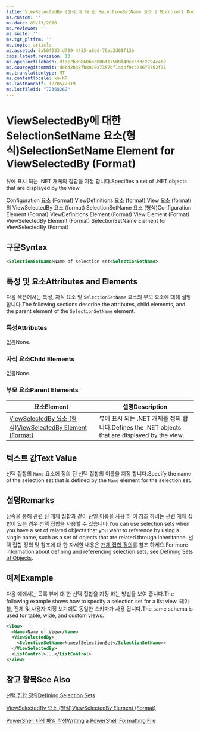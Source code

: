 ```yaml
---
title: ViewSelectedBy (형식)에 대 한 SelectionSetName 요소 | Microsoft Docs
ms.custom: ''
ms.date: 09/13/2016
ms.reviewer: ''
ms.suite: ''
ms.tgt_pltfrm: ''
ms.topic: article
ms.assetid: 8ab0f033-df09-4435-a8bd-76ec2d01f13b
caps.latest.revision: 13
ms.openlocfilehash: d1de2b30860bac80bf17508f40eec33c2794c4b2
ms.sourcegitcommit: debd2b38fb8070a7357bf1a4bf9cc736f3702f31
ms.translationtype: MT
ms.contentlocale: ko-KR
ms.lasthandoff: 12/05/2019
ms.locfileid: "72368262"
---
```

# <a name="selectionsetname-element-for-viewselectedby-format"></a><span data-ttu-id="392cb-102">ViewSelectedBy에 대한 SelectionSetName 요소(형식)</span><span class="sxs-lookup"><span data-stu-id="392cb-102">SelectionSetName Element for ViewSelectedBy (Format)</span></span>

<span data-ttu-id="392cb-103">뷰에 표시 되는 .NET 개체의 집합을 지정 합니다.</span><span class="sxs-lookup"><span data-stu-id="392cb-103">Specifies a set of .NET objects that are displayed by the view.</span></span>

<span data-ttu-id="392cb-104">Configuration 요소 (Format) ViewDefinitions 요소 (format) View 요소 (format)의 ViewSelectedBy 요소 (format) SelectionSetName 요소 (형식)</span><span class="sxs-lookup"><span data-stu-id="392cb-104">Configuration Element (Format) ViewDefinitions Element (Format) View Element (Format) ViewSelectedBy Element (Format) SelectionSetName Element for ViewSelectedBy (Format)</span></span>

## <a name="syntax"></a><span data-ttu-id="392cb-105">구문</span><span class="sxs-lookup"><span data-stu-id="392cb-105">Syntax</span></span>

```xml
<SelectionSetName>Name of selection set<SelectionSetName>
```

## <a name="attributes-and-elements"></a><span data-ttu-id="392cb-106">특성 및 요소</span><span class="sxs-lookup"><span data-stu-id="392cb-106">Attributes and Elements</span></span>

<span data-ttu-id="392cb-107">다음 섹션에서는 특성, 자식 요소 및 `SelectionSetName` 요소의 부모 요소에 대해 설명 합니다.</span><span class="sxs-lookup"><span data-stu-id="392cb-107">The following sections describe the attributes, child elements, and the parent element of the `SelectionSetName` element.</span></span>

### <a name="attributes"></a><span data-ttu-id="392cb-108">특성</span><span class="sxs-lookup"><span data-stu-id="392cb-108">Attributes</span></span>

<span data-ttu-id="392cb-109">없음</span><span class="sxs-lookup"><span data-stu-id="392cb-109">None.</span></span>

### <a name="child-elements"></a><span data-ttu-id="392cb-110">자식 요소</span><span class="sxs-lookup"><span data-stu-id="392cb-110">Child Elements</span></span>

<span data-ttu-id="392cb-111">없음</span><span class="sxs-lookup"><span data-stu-id="392cb-111">None.</span></span>

### <a name="parent-elements"></a><span data-ttu-id="392cb-112">부모 요소</span><span class="sxs-lookup"><span data-stu-id="392cb-112">Parent Elements</span></span>

|<span data-ttu-id="392cb-113">요소</span><span class="sxs-lookup"><span data-stu-id="392cb-113">Element</span></span>|<span data-ttu-id="392cb-114">설명</span><span class="sxs-lookup"><span data-stu-id="392cb-114">Description</span></span>|
|-------------|-----------------|
|[<span data-ttu-id="392cb-115">ViewSelectedBy 요소 (형식)</span><span class="sxs-lookup"><span data-stu-id="392cb-115">ViewSelectedBy Element (Format)</span></span>](./viewselectedby-element-format.md)|<span data-ttu-id="392cb-116">뷰에 표시 되는 .NET 개체를 정의 합니다.</span><span class="sxs-lookup"><span data-stu-id="392cb-116">Defines the .NET objects that are displayed by the view.</span></span>|

## <a name="text-value"></a><span data-ttu-id="392cb-117">텍스트 값</span><span class="sxs-lookup"><span data-stu-id="392cb-117">Text Value</span></span>

<span data-ttu-id="392cb-118">선택 집합의 `Name` 요소에 정의 된 선택 집합의 이름을 지정 합니다.</span><span class="sxs-lookup"><span data-stu-id="392cb-118">Specify the name of the selection set that is defined by the `Name` element for the selection set.</span></span>

## <a name="remarks"></a><span data-ttu-id="392cb-119">설명</span><span class="sxs-lookup"><span data-stu-id="392cb-119">Remarks</span></span>

<span data-ttu-id="392cb-120">상속을 통해 관련 된 개체 집합과 같이 단일 이름을 사용 하 여 참조 하려는 관련 개체 집합이 있는 경우 선택 집합을 사용할 수 있습니다.</span><span class="sxs-lookup"><span data-stu-id="392cb-120">You can use selection sets when you have a set of related objects that you want to reference by using a single name, such as a set of objects that are related through inheritance.</span></span> <span data-ttu-id="392cb-121">선택 집합 정의 및 참조에 대 한 자세한 내용은 [개체 집합 정의](./defining-selection-sets.md)를 참조 하세요.</span><span class="sxs-lookup"><span data-stu-id="392cb-121">For more information about defining and referencing selection sets, see [Defining Sets of Objects](./defining-selection-sets.md).</span></span>

## <a name="example"></a><span data-ttu-id="392cb-122">예제</span><span class="sxs-lookup"><span data-stu-id="392cb-122">Example</span></span>

<span data-ttu-id="392cb-123">다음 예에서는 목록 뷰에 대 한 선택 집합을 지정 하는 방법을 보여 줍니다.</span><span class="sxs-lookup"><span data-stu-id="392cb-123">The following example shows how to specify a selection set for a list view.</span></span> <span data-ttu-id="392cb-124">테이블, 전체 및 사용자 지정 보기에도 동일한 스키마가 사용 됩니다.</span><span class="sxs-lookup"><span data-stu-id="392cb-124">The same schema is used for table, wide, and custom views.</span></span>

```xml
<View>
  <Name>Name of View</Name>
  <ViewSelectedBy>
    <SelectionSetName>NameofSelectionSet</SelectionSetName>>
  </ViewSelectedBy>
  <ListControl>...</ListControl>
</View>
```

## <a name="see-also"></a><span data-ttu-id="392cb-125">참고 항목</span><span class="sxs-lookup"><span data-stu-id="392cb-125">See Also</span></span>

[<span data-ttu-id="392cb-126">선택 집합 정의</span><span class="sxs-lookup"><span data-stu-id="392cb-126">Defining Selection Sets</span></span>](./defining-selection-sets.md)

[<span data-ttu-id="392cb-127">ViewSelectedBy 요소 (형식)</span><span class="sxs-lookup"><span data-stu-id="392cb-127">ViewSelectedBy Element (Format)</span></span>](./viewselectedby-element-format.md)

[<span data-ttu-id="392cb-128">PowerShell 서식 파일 작성</span><span class="sxs-lookup"><span data-stu-id="392cb-128">Writing a PowerShell Formatting File</span></span>](./writing-a-powershell-formatting-file.md)
